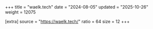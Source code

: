+++
title = "waelk.tech"
date = "2024-08-05"
updated = "2025-10-26"
weight = 12075

[extra]
source = "https://waelk.tech/"
ratio = 64
size = 12
+++

